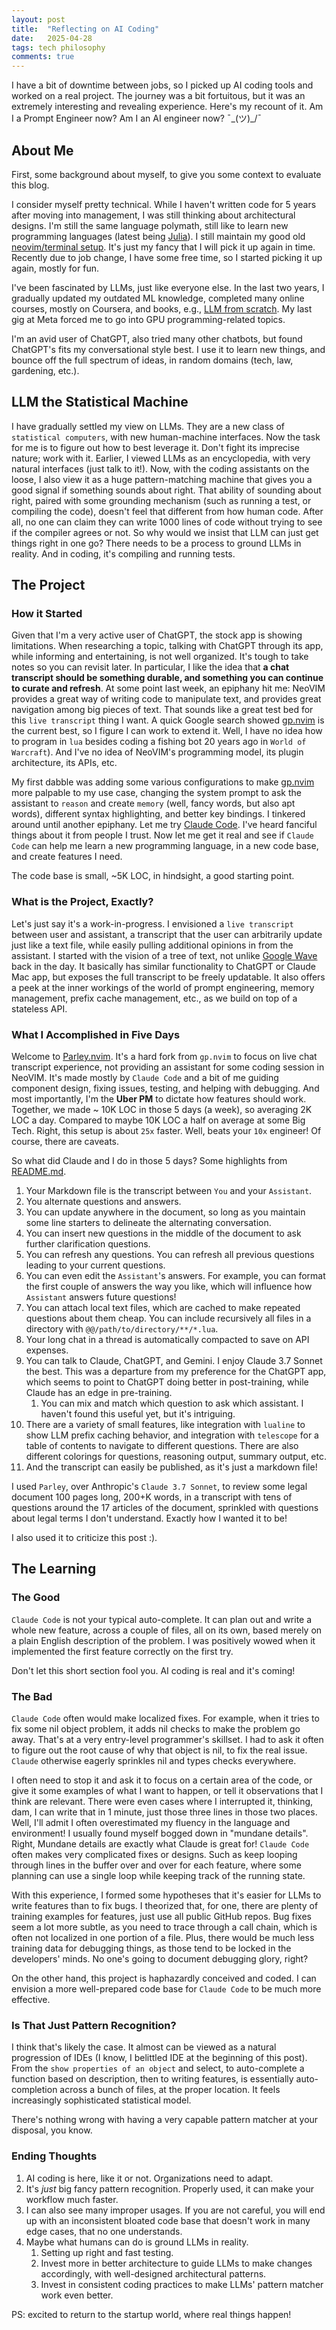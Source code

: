 ```yaml
---
layout: post
title:  "Reflecting on AI Coding"
date:   2025-04-28
tags: tech philosophy 
comments: true
---
```


I have a bit of downtime between jobs, so I picked up AI coding tools and worked on a real project. The journey was a bit fortuitous, but it was an extremely interesting and revealing experience. Here's my recount of it. Am I a Prompt Engineer now? Am I an AI engineer now? ¯\_(ツ)_/¯

## About Me

First, some background about myself, to give you some context to evaluate this blog.

I consider myself pretty technical. While I haven't written code for 5 years after moving into management, I was still thinking about architectural designs. I'm still the same language polymath, still like to learn new programming languages (latest being [Julia](https://julialang.org/)). I still maintain my good old [neovim/terminal setup](https://xianxu.github.io/2025/01/04/dot-files.html). It's just my fancy that I will pick it up again in time. Recently due to job change, I have some free time, so I started picking it up again, mostly for fun. 

I've been fascinated by LLMs, just like everyone else. In the last two years, I gradually updated my outdated ML knowledge, completed many online courses, mostly on Coursera, and books, e.g., [LLM from scratch](https://github.com/rasbt/LLMs-from-scratch). My last gig at Meta forced me to go into GPU programming-related topics. 

I'm an avid user of ChatGPT, also tried many other chatbots, but found ChatGPT's fits my conversational style best. I use it to learn new things, and bounce off the full spectrum of ideas, in random domains (tech, law, gardening, etc.).

## LLM the Statistical Machine

I have gradually settled my view on LLMs. They are a new class of `statistical computers`, with new human-machine interfaces. Now the task for me is to figure out how to best leverage it. Don't fight its imprecise nature; work with it. Earlier, I viewed LLMs as an encyclopedia, with very natural interfaces (just talk to it!). Now, with the coding assistants on the loose, I also view it as a huge pattern-matching machine that gives you a good signal if something sounds about right. That ability of sounding about right, paired with some grounding mechanism (such as running a test, or compiling the code), doesn't feel that different from how human code. After all, no one can claim they can write 1000 lines of code without trying to see if the compiler agrees or not. So why would we insist that LLM can just get things right in one go? There needs to be a process to ground LLMs in reality. And in coding, it's compiling and running tests. 

## The Project

### How it Started

Given that I'm a very active user of ChatGPT, the stock app is showing limitations. When researching a topic, talking with ChatGPT through its app, while informing and entertaining, is not well organized. It's tough to take notes so you can revisit later. In particular, I like the idea that **a chat transcript should be something durable, and something you can continue to curate and refresh**. At some point last week, an epiphany hit me: NeoVIM provides a great way of writing code to manipulate text, and provides great navigation among big pieces of text. That sounds like a great test bed for this `live transcript` thing I want. A quick Google search showed [gp.nvim](https://github.com/Robitx/gp.nvim) is the current best, so I figure I can work to extend it. Well, I have no idea how to program in `lua` besides coding a fishing bot 20 years ago in `World of Warcraft`). And I've no idea of NeoVIM's programming model, its plugin architecture, its APIs, etc. 

My first dabble was adding some various configurations to make [gp.nvim](https://github.com/Robitx/gp.nvim) more palpable to my use case, changing the system prompt to ask the assistant to `reason` and create `memory` (well, fancy words, but also apt words), different syntax highlighting, and better key bindings. I tinkered around until another epiphany. Let me try [Claude Code](https://docs.anthropic.com/en/docs/agents-and-tools/claude-code/overview). I've heard fanciful things about it from people I trust. Now let me get it real and see if `Claude Code` can help me learn a new programming language, in a new code base, and create features I need. 

The code base is small, ~5K LOC, in hindsight, a good starting point.

### What is the Project, Exactly?

Let's just say it's a work-in-progress. I envisioned a `live transcript` between user and assistant, a transcript that the user can arbitrarily update just like a text file, while easily pulling additional opinions in from the assistant. I started with the vision of a tree of text, not unlike [Google Wave](https://en.wikipedia.org/wiki/Google_Wave) back in the day. It basically has similar functionality to ChatGPT or Claude Mac app, but exposes the full transcript to be freely updatable. It also offers a peek at the inner workings of the world of prompt engineering, memory management, prefix cache management, etc., as we build on top of a stateless API.

### What I Accomplished in Five Days

Welcome to [Parley.nvim](https://github.com/xianxu/parley.nvim). It's a hard fork from `gp.nvim` to focus on live chat transcript experience, not providing an assistant for some coding session in NeoVIM. It's made mostly by `Claude Code` and a bit of me guiding component design, fixing issues, testing, and helping with debugging. And most importantly, I'm the **Uber PM** to dictate how features should work. Together, we made ~ 10K LOC in those 5 days (a week), so averaging 2K LOC a day. Compared to maybe 10K LOC a half on average at some Big Tech. Right, this setup is about `25x` faster. Well, beats your `10x` engineer! Of course, there are caveats. 

So what did Claude and I do in those 5 days? Some highlights from [README.md](https://github.com/xianxu/parley.nvim/blob/main/README.md).

1. Your Markdown file is the transcript between `You` and your `Assistant`.
2. You alternate questions and answers.
3. You can update anywhere in the document, so long as you maintain some line starters to delineate the alternating conversation.
4. You can insert new questions in the middle of the document to ask further clarification questions.
5. You can refresh any questions. You can refresh all previous questions leading to your current questions. 
6. You can even edit the `Assistant`'s answers. For example, you can format the first couple of answers the way you like, which will influence how `Assistant` answers future questions! 
7. You can attach local text files, which are cached to make repeated questions about them cheap. You can include recursively all files in a directory with `@@/path/to/directory/**/*.lua`.
8. Your long chat in a thread is automatically compacted to save on API expenses. 
9. You can talk to Claude, ChatGPT, and Gemini. I enjoy Claude 3.7 Sonnet the best. This was a departure from my preference for the ChatGPT app, which seems to point to ChatGPT doing better in post-training, while Claude has an edge in pre-training.
    1. You can mix and match which question to ask which assistant. I haven't found this useful yet, but it's intriguing. 
10. There are a variety of small features, like integration with `lualine` to show LLM prefix caching behavior, and integration with `telescope` for a table of contents to navigate to different questions. There are also different colorings for questions, reasoning output, summary output, etc.
11. And the transcript can easily be published, as it's just a markdown file! 

I used `Parley`, over Anthropic's `Claude 3.7 Sonnet`, to review some legal document 100 pages long, 200+K words, in a transcript with tens of questions around the 17 articles of the document, sprinkled with questions about legal terms I don't understand. Exactly how I wanted it to be!

I also used it to criticize this post :). 

## The Learning

### The Good

`Claude Code` is not your typical auto-complete. It can plan out and write a whole new feature, across a couple of files, all on its own, based merely on a plain English description of the problem. I was positively wowed when it implemented the first feature correctly on the first try. 

Don't let this short section fool you. AI coding is real and it's coming! 

### The Bad

`Claude Code` often would make localized fixes. For example, when it tries to fix some nil object problem, it adds nil checks to make the problem go away. That's at a very entry-level programmer's skillset. I had to ask it often to figure out the root cause of why that object is nil, to fix the real issue. `Claude` otherwise eagerly sprinkles nil and types checks everywhere. 

I often need to stop it and ask it to focus on a certain area of the code, or give it some examples of what I want to happen, or tell it observations that I think are relevant. There were even cases where I interrupted it, thinking, dam, I can write that in 1 minute, just those three lines in those two places. Well, I'll admit I often overestimated my fluency in the language and environment! I usually found myself bogged down in "mundane details". Right, Mundane details are exactly what Claude is great for! `Claude Code` often makes very complicated fixes or designs. Such as keep looping through lines in the buffer over and over for each feature, where some planning can use a single loop while keeping track of the running state. 

With this experience, I formed some hypotheses that it's easier for LLMs to write features than to fix bugs. I theorized that, for one, there are plenty of training examples for features, just use all public GitHub repos. Bug fixes seem a lot more subtle, as you need to trace through a call chain, which is often not localized in one portion of a file. Plus, there would be much less training data for debugging things, as those tend to be locked in the developers' minds. No one's going to document debugging glory, right?

On the other hand, this project is haphazardly conceived and coded. I can envision a more well-prepared code base for `Claude Code` to be much more effective.

### Is That Just Pattern Recognition?

I think that's likely the case. It almost can be viewed as a natural progression of IDEs (I know, I belittled IDE at the beginning of this post). From the `show properties of an object` and select, to auto-complete a function based on description, then to writing features, is essentially auto-completion across a bunch of files, at the proper location. It feels increasingly sophisticated statistical model. 

There's nothing wrong with having a very capable pattern matcher at your disposal, you know.

### Ending Thoughts

1. AI coding is here, like it or not. Organizations need to adapt. 
2. It's _just_ big fancy pattern recognition. Properly used, it can make your workflow much faster.
3. I can also see many improper usages. If you are not careful, you will end up with an inconsistent bloated code base that doesn't work in many edge cases, that no one understands. 
4. Maybe what humans can do is ground LLMs in reality.
    1. Setting up right and fast testing.
    2. Invest more in better architecture to guide LLMs to make changes accordingly, with well-designed architectural patterns. 
    3. Invest in consistent coding practices to make LLMs' pattern matcher work even better.

PS: excited to return to the startup world, where real things happen! 

